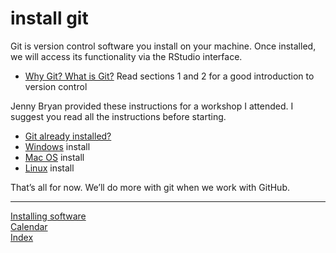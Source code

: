 
# install git

Git is version control software you install on your machine. Once
installed, we will access its functionality via the RStudio interface.

  - [Why Git? What is
    Git?](../resources/readings/2017-Bryan-Version-control) Read
    sections 1 and 2 for a good introduction to version control

Jenny Bryan provided these instructions for a workshop I attended. I
suggest you read all the instructions before starting.

  - [Git already
    installed?](http://happygitwithr.com/install-git.html#git-already-installed)
  - [Windows](http://happygitwithr.com/install-git.html#install-git-windows)
    install
  - [Mac OS](http://happygitwithr.com/install-git.html#mac-os) install
  - [Linux](http://happygitwithr.com/install-git.html#linux) install

That’s all for now. We’ll do more with git when we work with GitHub.

-----

[Installing software](cm501_software-start.md)  
[Calendar](../README.md#calendar)  
[Index](../README.md#index)
